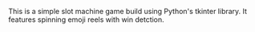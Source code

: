 This is a simple slot machine game build using Python's tkinter library. It features spinning emoji reels with win detction.
